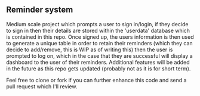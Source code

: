 ## Reminder system

Medium scale project which prompts a user to sign in/login, if they decide to sign in then their details are stored within the 'userdata' database which is contained in this repo. Once signed up, the users information is then used to generate a unique table in order to retain their reminders (which they can decide to add/remove, this is WIP as of writing this) then the user is prompted to log on, which in the case that they are successful will display a dashboard to the user of their reminders. Additional features will be added in the future as this repo gets updated (probably not as it is for short term).

Feel free to clone or fork if you can further enhance this code and send a pull request which I'll review.
